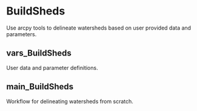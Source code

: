 # BuildSheds
Use arcpy tools to delineate watersheds based on user provided data and parameters.

## vars_BuildSheds
User data and parameter definitions.

## main_BuildSheds
Workflow for delineating watersheds from scratch.
